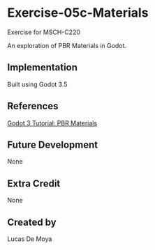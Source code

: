 # Exercise-05c-Materials
Exercise for MSCH-C220

An exploration of PBR Materials in Godot.

## Implementation
Built using Godot 3.5

## References

[Godot 3 Tutorial: PBR Materials](https://www.youtube.com/watch?v=pM5j8x71HcE)

## Future Development
None

## Extra Credit
None

## Created by 
Lucas De Moya
